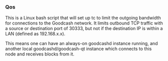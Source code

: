 ### Qos ###

This is a Linux bash script that will set up tc to limit the outgoing bandwidth for connections to the Goodcash network. It limits outbound TCP traffic with a source or destination port of 30333, but not if the destination IP is within a LAN (defined as 192.168.x.x).

This means one can have an always-on goodcashd instance running, and another local goodcashd/goodcash-qt instance which connects to this node and receives blocks from it.
